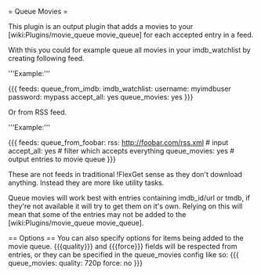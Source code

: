 = Queue Movies =

This plugin is an output plugin that adds a movies to your [wiki:Plugins/movie_queue movie_queue] for each accepted entry in a feed. 

With this you could for example queue all movies in your imdb_watchlist by creating following feed.

'''Example:'''

{{{
feeds:
  queue_from_imdb:
    imdb_watchlist:
      username: myimdbuser
      password: mypass
    accept_all: yes
    queue_movies: yes
}}}

Or from RSS feed.

'''Example:'''

{{{
feeds:
  queue_from_foobar:
    rss: http://foobar.com/rss.xml # input
    accept_all: yes                # filter which accepts everything
    queue_movies: yes              # output entries to movie queue
}}}

These are not feeds in traditional !FlexGet sense as they don't download anything. Instead they are more like utility tasks.

Queue movies will work best with entries containing imdb_id/url or tmdb, if they're not available it will try to get them on it's own. Relying on this will mean that some of the entries may not be added to the [wiki:Plugins/movie_queue movie_queue].

== Options ==
You can also specify options for items being added to the movie queue. {{{quality}}} and {{{force}}} fields will be respected from entries, or they can be specified in the queue_movies config like so:
{{{
queue_movies:
  quality: 720p
  force: no
}}}